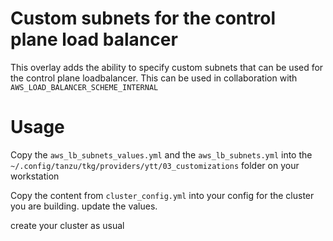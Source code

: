 # Custom subnets for the control plane load balancer

This overlay adds the ability to specify custom subnets that can be used for the control plane loadbalancer. This can be used in collaboration with `AWS_LOAD_BALANCER_SCHEME_INTERNAL` 


# Usage 

Copy the `aws_lb_subnets_values.yml` and the `aws_lb_subnets.yml` into the `~/.config/tanzu/tkg/providers/ytt/03_customizations` folder on your workstation

Copy the content from `cluster_config.yml` into your config for the cluster you are building. update the values.


create your cluster as usual